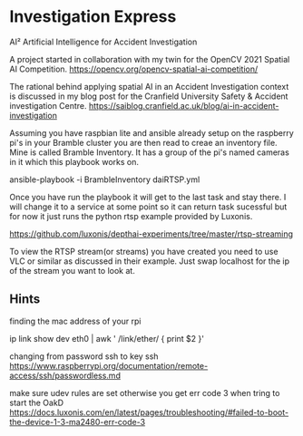 # Investigation Express
AI² Artificial Intelligence for Accident Investigation

A project started in collaboration with my twin for the OpenCV 2021 Spatial AI Competition.
https://opencv.org/opencv-spatial-ai-competition/

The rational behind applying spatial AI in an Accident Investigation context is discussed in my blog post for the Cranfield University Safety & Accident investigation Centre.
https://saiblog.cranfield.ac.uk/blog/ai-in-accident-investigation

Assuming you have raspbian lite and ansible already setup on the raspberry pi's in your Bramble cluster you are then read to creae an inventory file.
Mine is called Bramble Inventory.
It has a group of the pi's named cameras in it which this playbook works on.

ansible-playbook -i BrambleInventory daiRTSP.yml

Once you have run the playbook it will get to the last task and stay there.  I will change it to a service at some point so it can return task sucessful but for now it just runs the python rtsp example provided by Luxonis.

https://github.com/luxonis/depthai-experiments/tree/master/rtsp-streaming

To view the RTSP stream(or streams) you have created you need to use VLC or similar as discussed in their example.
Just swap localhost for the ip of the stream you want to look at.

## Hints
finding the mac address of your rpi

ip link show dev eth0 | awk ' /link\/ether/ { print $2 }'

changing from password ssh to key ssh
https://www.raspberrypi.org/documentation/remote-access/ssh/passwordless.md

make sure udev rules are set otherwise you get err code 3 when tring to start the OakD
https://docs.luxonis.com/en/latest/pages/troubleshooting/#failed-to-boot-the-device-1-3-ma2480-err-code-3
